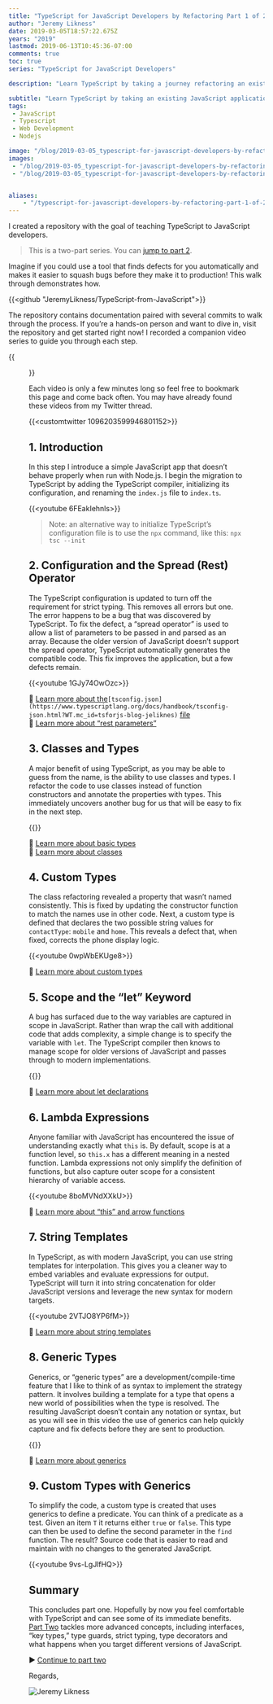 ```yaml
---
title: "TypeScript for JavaScript Developers by Refactoring Part 1 of 2"
author: "Jeremy Likness"
date: 2019-03-05T18:57:22.675Z
years: "2019"
lastmod: 2019-06-13T10:45:36-07:00
comments: true
toc: true
series: "TypeScript for JavaScript Developers"

description: "Learn TypeScript by taking a journey refactoring an existing JavaScript application. Step by step, with short 1–2 minute video clips, you discover the immediate benefits of using TypeScript."

subtitle: "Learn TypeScript by taking an existing JavaScript application and migrating it to TypeScript."
tags:
 - JavaScript 
 - Typescript 
 - Web Development 
 - Nodejs 

image: "/blog/2019-03-05_typescript-for-javascript-developers-by-refactoring-part-1-of-2/images/1.jpeg" 
images:
 - "/blog/2019-03-05_typescript-for-javascript-developers-by-refactoring-part-1-of-2/images/1.jpeg" 
 - "/blog/2019-03-05_typescript-for-javascript-developers-by-refactoring-part-1-of-2/images/2.gif" 


aliases:
    - "/typescript-for-javascript-developers-by-refactoring-part-1-of-2-1c3f97115b1f"
---
```


I created a repository with the goal of teaching TypeScript to JavaScript developers.

> This is a two-part series. You can [jump to part 2](https://blog.jeremylikness.com/typescript-for-javascript-developers-by-refactoring-part-2-of-2-1efee67003bc).

Imagine if you could use a tool that finds defects for you automatically and makes it easier to squash bugs before they make it to production! This walk through demonstrates how.

{{<github "JeremyLikness/TypeScript-from-JavaScript">}}

The repository contains documentation paired with several commits to walk through the process. If you’re a hands-on person and want to dive in, visit the repository and get started right now! I recorded a companion video series to guide you through each step.

{{<figure src="/blog/2019-03-05_typescript-for-javascript-developers-by-refactoring-part-1-of-2/images/1.jpeg" caption="TypeScript logo" alt="TypeScript logo">}}

Each video is only a few minutes long so feel free to bookmark this page and come back often. You may have already found these videos from my Twitter thread.

{{<customtwitter 1096203599946801152>}}

## 1. Introduction

In this step I introduce a simple JavaScript app that doesn’t behave properly when run with Node.js. I begin the migration to TypeScript by adding the TypeScript compiler, initializing its configuration, and renaming the `index.js` file to `index.ts`.

{{<youtube 6FEakIehnls>}}

> Note: an alternative way to initialize TypeScript’s configuration file is to use the `npx` command, like this: `npx tsc --init`

## 2. Configuration and the Spread (Rest) Operator

The TypeScript configuration is updated to turn off the requirement for strict typing. This removes all errors but one. The error happens to be a bug that was discovered by TypeScript. To fix the defect, a “spread operator” is used to allow a list of parameters to be passed in and parsed as an array. Because the older version of JavaScript doesn’t support the spread operator, TypeScript automatically generates the compatible code. This fix improves the application, but a few defects remain.

{{<youtube 1GJy74OwOzc>}}

🔗 [Learn more about the](https://www.typescriptlang.org/docs/handbook/tsconfig-json.html?WT.mc_id=tsforjs-blog-jeliknes)`[tsconfig.json](https://www.typescriptlang.org/docs/handbook/tsconfig-json.html?WT.mc_id=tsforjs-blog-jeliknes)` [file](https://www.typescriptlang.org/docs/handbook/tsconfig-json.html?WT.mc_id=tsforjs-blog-jeliknes)  
🔗 [Learn more about “rest parameters”](https://www.typescriptlang.org/docs/handbook/functions.html?WT.mc_id=tsforjs-blog-jeliknes#rest-parameters)

## 3. Classes and Types

A major benefit of using TypeScript, as you may be able to guess from the name, is the ability to use classes and types. I refactor the code to use classes instead of function constructors and annotate the properties with types. This immediately uncovers another bug for us that will be easy to fix in the next step.

{{<youtube WXbOjEkoPDA>}}

🔗 [Learn more about basic types](https://www.typescriptlang.org/docs/handbook/basic-types.html?WT.mc_id=tsforjs-blog-jeliknes)  
🔗 [Learn more about classes](https://www.typescriptlang.org/docs/handbook/classes.html?WT.mc_id=tsforjs-blog-jeliknes)

## 4. Custom Types

The class refactoring revealed a property that wasn’t named consistently. This is fixed by updating the constructor function to match the names use in other code. Next, a custom type is defined that declares the two possible string values for `contactType`: `mobile` and `home`. This reveals a defect that, when fixed, corrects the phone display logic.

{{<youtube 0wpWbEKUge8>}}

🔗 [Learn more about custom types](https://www.typescriptlang.org/docs/handbook/advanced-types.html?WT.mc_id=tsforjs-blog-jeliknes)

## 5. Scope and the “let” Keyword

A bug has surfaced due to the way variables are captured in scope in JavaScript. Rather than wrap the call with additional code that adds complexity, a simple change is to specify the variable with `let`. The TypeScript compiler then knows to manage scope for older versions of JavaScript and passes through to modern implementations.

{{<youtube gXZq-CzzPo0>}}

🔗 [Learn more about let declarations](https://www.typescriptlang.org/docs/handbook/variable-declarations.html?WT.mc_id=tsforjs-blog-jeliknes#let-declarations)

## 6. Lambda Expressions

Anyone familiar with JavaScript has encountered the issue of understanding exactly what `this` is. By default, scope is at a function level, so `this.x` has a different meaning in a nested function. Lambda expressions not only simplify the definition of functions, but also capture outer scope for a consistent hierarchy of variable access.

{{<youtube 8boMVNdXXkU>}}

🔗 [Learn more about “this” and arrow functions](https://www.typescriptlang.org/docs/handbook/functions.html?utm_source=jeliknes&utm_medium=blog&utm_campaign=tsforjs&WT.mc_id=tsforjs-blog-jeliknes#this-and-arrow-functions)

## 7. String Templates

In TypeScript, as with modern JavaScript, you can use string templates for interpolation. This gives you a cleaner way to embed variables and evaluate expressions for output. TypeScript will turn it into string concatenation for older JavaScript versions and leverage the new syntax for modern targets.

{{<youtube 2VTJO8YP6fM>}}

🔗 [Learn more about string templates](https://www.typescriptlang.org/docs/handbook/basic-types.html?utm_source=jeliknes&utm_medium=blog&utm_campaign=tsforjs&WT.mc_id=tsforjs-blog-jeliknes#string)

## 8. Generic Types

Generics, or “generic types” are a development/compile-time feature that I like to think of as syntax to implement the strategy pattern. It involves building a template for a type that opens a new world of possibilities when the type is resolved. The resulting JavaScript doesn’t contain any notation or syntax, but as you will see in this video the use of generics can help quickly capture and fix defects before they are sent to production.

{{<youtube R4gkIzZitOE>}}

🔗 [Learn more about generics](http://www.typescriptlang.org/docs/handbook/generics.html?utm_source=jeliknes&utm_medium=blog&utm_campaign=tsforjs&WT.mc_id=tsforjs-blog-jeliknes)

## 9. Custom Types with Generics

To simplify the code, a custom type is created that uses generics to define a predicate. You can think of a predicate as a test. Given an item `T` it returns either `true` or `false`. This type can then be used to define the second parameter in the `find` function. The result? Source code that is easier to read and maintain with no changes to the generated JavaScript.

{{<youtube 9vs-LgJlfHQ>}}

## Summary

This concludes part one. Hopefully by now you feel comfortable with TypeScript and can see some of its immediate benefits. [Part Two](https://blog.jeremylikness.com/typescript-for-javascript-developers-by-refactoring-part-2-of-2-1efee67003bc) tackles more advanced concepts, including interfaces, “key types,” type guards, strict typing, type decorators and what happens when you target different versions of JavaScript.

▶ [Continue to part two](https://blog.jeremylikness.com/typescript-for-javascript-developers-by-refactoring-part-2-of-2-1efee67003bc)

Regards,

![Jeremy Likness](/blog/2019-03-05_typescript-for-javascript-developers-by-refactoring-part-1-of-2/images/2.gif)
